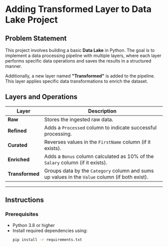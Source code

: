# Adding Transformed Layer to Data Lake Project

## Problem Statement
This project involves building a basic **Data Lake** in Python. The goal is to implement a data processing pipeline with multiple layers, where each layer performs specific data operations and saves the results in a structured manner.

Additionally, a new layer named **"Transformed"** is added to the pipeline. This layer applies specific data transformations to enrich the dataset.

## Layers and Operations

| **Layer**      | **Description**                                                                                  |
|----------------|--------------------------------------------------------------------------------------------------|
| **Raw**        | Stores the ingested raw data.                                                                    |
| **Refined**    | Adds a `Processed` column to indicate successful processing.                                      |
| **Curated**    | Reverses values in the `FirstName` column (if it exists).                                         |
| **Enriched**   | Adds a `Bonus` column calculated as 10% of the `Salary` column (if it exists).                   |
| **Transformed**| Groups data by the `Category` column and sums up values in the `Value` column (if both exist).    |

---

## Instructions

### Prerequisites

- Python 3.8 or higher
- Install required dependencies using:
  ```bash
  pip install -r requirements.txt
